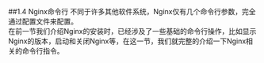 ##1.4 Nginx命令行
不同于许多其他软件系统，Nginx仅有几个命令行参数，完全通过配置文件来配置。  
在前一节我们介绍Nginx的安装时，已经涉及了一些基础的命令行操作，比如显示Nginx的版本，启动和关闭Nginx等，在这一节，我们就完整的介绍一下Nginx相关的命令行指令。



